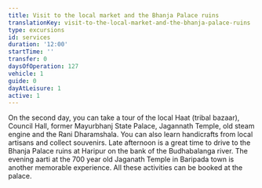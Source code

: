 ```yaml
---
title: Visit to the local market and the Bhanja Palace ruins
translationKey: visit-to-the-local-market-and-the-bhanja-palace-ruins
type: excursions
id: services
duration: '12:00'
startTime: ''
transfer: 0
daysOfOperation: 127
vehicle: 1
guide: 0
dayAtLeisure: 1
active: 1
---
```

On the second day, you can take a tour of the local Haat (tribal bazaar), Council Hall, former Mayurbhanj State Palace, Jagannath Temple, old steam engine and the Rani Dharamshala. You can also learn handicrafts from local artisans and collect souvenirs. Late afternoon is a great time to drive to the Bhanja Palace ruins at Haripur on the bank of the Budhabalanga river. The evening aarti at the 700 year old Jaganath Temple in Baripada town is another memorable experience. All these activities can be booked at the palace.